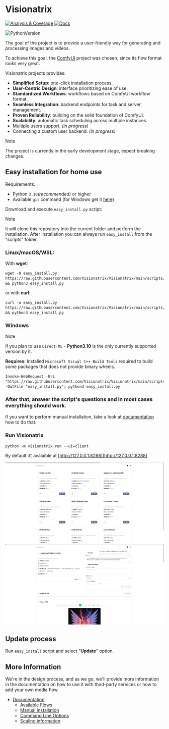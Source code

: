 # Visionatrix

[![Analysis & Coverage](https://github.com/Visionatrix/Visionatrix/actions/workflows/analysis-coverage.yml/badge.svg)](https://github.com/Visionatrix/Visionatrix/actions/workflows/analysis-coverage.yml)
[![Docs](https://github.com/Visionatrix/Visionatrix/actions/workflows/docs.yml/badge.svg)](https://visionatrix.github.io/Visionatrix/)

![PythonVersion](https://img.shields.io/badge/python-3.10%20%7C%203.11%20%7C%203.12-blue)


The goal of the project is to provide a user-friendly way for generating and processing images and videos.

To achieve this goal, the [ComfyUI](https://github.com/comfyanonymous/ComfyUI) project was chosen, since its flow format looks very great.

Visionatrix projects provides:

  * **Simplified Setup**:  one-click installation process.
  * **User-Centric Design**:  interface prioritizing ease of use.
  * **Standardized Workflows**:  workflows based on ComfyUI workflow format.
  * **Seamless Integration**:  backend endpoints for task and server management.
  * **Proven Reliability**:  building on the solid foundation of ComfyUI.
  * **Scalability**:  automatic task scheduling across multiple instances.
  * Multiple users support. _(in progress)_
  * Connecting a custom user backend. _(in progress)_

> [!NOTE]
> The project is currently in the early development stage, expect breaking changes.

## Easy installation for home use

Requirements:

- Python `3.10`*(recommended)* or higher
- Available `git` command (for Windows get it [here](https://gitforwindows.org/))

Download and execute `easy_install.py` script:

> [!NOTE]
> It will clone this repository into the current folder and perform the installation.
> After installation you can always run `easy_install` from the "scripts" folder.

### Linux/macOS/WSL:

With **wget**:
```console
wget -O easy_install.py https://raw.githubusercontent.com/Visionatrix/Visionatrix/main/scripts/easy_install.py && python3 easy_install.py
```

or with **curl**:
```console
curl -o easy_install.py https://raw.githubusercontent.com/Visionatrix/Visionatrix/main/scripts/easy_install.py && python3 easy_install.py
```

### Windows

> [!NOTE]
> If you plan to use `Direct-ML` - **Python3.10** is the only currently supported version by it.
>
> **Requires**: Installed `Microsoft Visual C++ Build Tools` required to build some packages that does not provide binary wheels.

```console
Invoke-WebRequest -Uri "https://raw.githubusercontent.com/Visionatrix/Visionatrix/main/scripts/easy_install.py" -OutFile "easy_install.py"; python3 easy_install.py
```

### After that, answer the script's questions and in most cases everything should work.

If you want to perform manual installation, take a look at [documentation](https://visionatrix.github.io/Visionatrix/Installation.html) how to do that.

### Run **Visionatrix**

```console
python -m visionatrix run --ui=client
```

By default `UI` avalaible at [http://127.0.0.1:8288](http://127.0.0.1:8288)

![UI](/screenshots/screenshot_1.png)
![UI](/screenshots/screenshot_2.png)

## Update process

Run `easy_install` script and select "**Update**" option.

## More Information

We're in the design process, and as we go,
we'll provide more information in the documentation on how to use it with third-party services or how to add your own media flow.

- [Documentation](https://visionatrix.github.io/Visionatrix/)
  - [Available Flows](https://visionatrix.github.io/Visionatrix/Flows/index.html)
  - [Manual Installation](https://visionatrix.github.io/Visionatrix/Installation.html)
  - [Command Line Options](https://visionatrix.github.io/Visionatrix/CommandLineOptions.html)
  - [Scaling information](https://visionatrix.github.io/Visionatrix/ScalingInformation.html)
